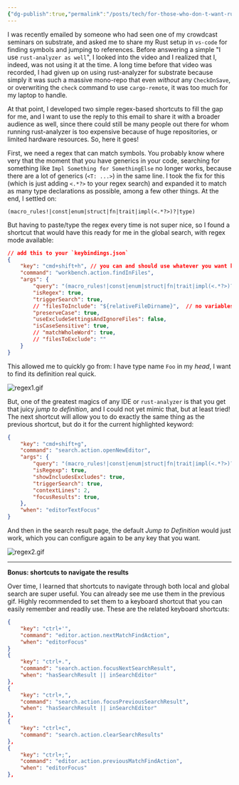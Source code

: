 ```yaml
---
{"dg-publish":true,"permalink":"/posts/tech/for-those-who-don-t-want-rust-analyzer-one-regex-to-rul-them-all/","created":"2021-09-12T09:21:31.000+01:00","updated":"2023-08-31T14:47:27.605+01:00"}
---
```



I was recently emailed by someone who had seen one of my crowdcast seminars on substrate, and asked me to share my Rust setup in `vs-code` for finding symbols and jumping to references. Before answering a simple "I use `rust-analyzer as well`", I looked into the video and I realized that I, indeed, was not using it at the time. A long time before that video was recorded, I had given up on using rust-analyzer for substrate because simply it was such a massive mono-repo that even *without* any `CheckOnSave`, or overwriting the `check` command to use `cargo-remote`, it was too much for my laptop to handle.

At that point, I developed two simple regex-based shortcuts to fill the gap for me, and I want to
use the reply to this email to share it with a broader audience as well, since there could still be
many people out there for whom running rust-analyzer is too expensive because of huge repositories, or limited hardware resources. So, here it goes!

First, we need a regex that can match symbols. You probably know where very that the moment that you have generics in your code, searching for something like `Impl Something for SomethingElse` no longer works, because there are a lot of generics (`<T: ...>`) in the same line. I took the fix for this (which is just adding `<.*?>` to your regex search) and expanded it to match as many type declarations as possible, among a few other things. At the end, I settled on:

```
(macro_rules!|const|enum|struct|fn|trait|impl(<.*?>)?|type)
```

But having to paste/type the regex every time is not super nice, so I found a shortcut that
would have this ready for me in the global search, with regex mode available:

```json
// add this to your `keybindings.json`
{
	"key": "cmd+shift+h", // you can and should use whatever you want here.
	"command": "workbench.action.findInFiles",
	"args": {
		"query": "(macro_rules!|const|enum|struct|fn|trait|impl(<.*?>)?|type) ",
		"isRegex": true,
		"triggerSearch": true,
		// "filesToInclude": "${relativeFileDirname}",  // no variables in findInFiles
		"preserveCase": true,
		"useExcludeSettingsAndIgnoreFiles": false,
		"isCaseSensitive": true,
		// "matchWholeWord": true,
		// "filesToExclude": ""
	}
}
```

This allowed me to quickly go from: I have type name `Foo` in my *head*, I want to find its
definition real quick.

![regex1.gif](/img/user/resources/regex1.gif)

But, one of the greatest magics of any IDE or `rust-analyzer` is that you get that juicy *jump to
definition*, and I could not yet mimic that, but at least tried! The next shortcut will allow you to
do exactly the same thing as the previous shortcut, but do it for the current highlighted keyword:

```json
{
	"key": "cmd+shift+g",
	"command": "search.action.openNewEditor",
	"args": {
		"query": "(macro_rules!|const|enum|struct|fn|trait|impl(<.*?>)?|type) ${selectedText}",
		"isRegexp": true,
		"showIncludesExcludes": true,
		"triggerSearch": true,
		"contextLines": 2,
		"focusResults": true,
	},
	"when": "editorTextFocus"
}
```

And then in the search result page, the default *Jump to Definition* would just work, which you can configure again to be any key that you want.

![regex2.gif](/img/user/resources/regex2.gif)

---

**Bonus: shortcuts to navigate the results**

Over time, I learned that shortcuts to navigate through both local and global search are super
useful. You can already see me use them in the previous gif. Highly recommended to set them to a keyboard shortcut that you can easily remember and readily use. These are the related keyboard shortcuts:

```json
{
	"key": "ctrl+'",
	"command": "editor.action.nextMatchFindAction",
	"when": "editorFocus"
}
{
	"key": "ctrl+.",
	"command": "search.action.focusNextSearchResult",
	"when": "hasSearchResult || inSearchEditor"
},
{
	"key": "ctrl+,",
	"command": "search.action.focusPreviousSearchResult",
	"when": "hasSearchResult || inSearchEditor"
},
{
	"key": "ctrl+c",
	"command": "search.action.clearSearchResults"
},
{
	"key": "ctrl+;",
	"command": "editor.action.previousMatchFindAction",
	"when": "editorFocus"
},
```

